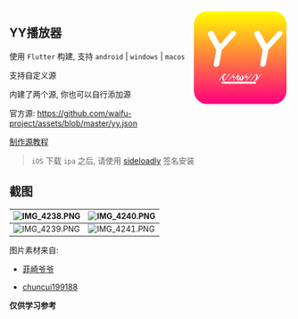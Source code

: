 <img src="design/logo_round.png" align="right" width="180">


## YY播放器

使用 `Flutter` 构建, 支持 `android` | `windows` | `macos`

支持自定义源

内建了两个源, 你也可以自行添加源

官方源: https://github.com/waifu-project/assets/blob/master/yy.json

[制作源教程](docs/源制作.md)

> `iOS` 下载 `ipa` 之后, 请使用 [sideloadly](https://sideloadly.io/) 签名安装

## 截图

| ![IMG_4238.PNG](https://s2.loli.net/2022/03/01/zj3GFRc8xOQqEKt.png) | ![IMG_4240.PNG](https://s2.loli.net/2022/03/01/HhQDaNyOAm42e9x.png) |
|---------------------------------------------------------------------|---------------------------------------------------------------------|
| ![IMG_4239.PNG](https://s2.loli.net/2022/03/01/f7wMCXJnOArqBuy.png) | ![IMG_4241.PNG](https://s2.loli.net/2022/03/01/Sytfxuc9gTN4Bjb.png) | 

图片素材来自:

- [菲崎爷爷](https://www.iconfont.cn/illustrations/detail?spm=a313x.7781069.1998910419.d9df05512&cid=36701)

- [chuncui199188](https://www.iconfont.cn/illustrations/detail?spm=a313x.7781069.1998910419.d9df05512&cid=24522)


**仅供学习参考**